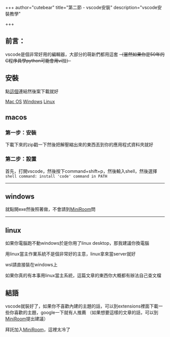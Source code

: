 +++
author="cutebear"
title="第二節 - vscode安裝"
description="vscode安裝教學"

+++

## 前言：

vscode是個非常好用的編輯器，大部分的萌新們都用這套 ~~（當然如果你是50年的C程序員學python可能會用vi拉）~~

## 安裝
點[這個](https://code.visualstudio.com/)連結然後案下載就好

[Mac OS](#macos)
[Windows](#windows)
[Linux](#linux)
## macos
### 第一步：安裝

下載下來的zip戳一下然後把解壓縮出來的東西丟到你的應用程式資料夾就好

### 第二步：設置

首先，打開vscode，然後按下command+shift+p，然後輸入shell，然後選擇`shell command: install 'code' command in PATH`

<hr>

## windows
就點開exe然後照著做，不會請到[MiniRoom](https://discord.gg/NYPHeS5uju)問
<hr>

## linux
如果你電腦跑不動windows於是你用了linux desktop，那我建議你換電腦

用linux當主作業系統不是個非常好的主意，linux拿來當server就好

wsl請直接裝在windows上

如果你真的有本事用linux當主系統，這篇文章的東西你大概都有辦法自己查文檔


## 結語

vscode就裝好了，如果你不喜歡內建的主題的話，可以到extensions裡面下載一些你喜歡的主題，google一下就有人推薦
（如果想要這樣的文章的話，可以到[MiniRoom](https://discord.gg/NYPHeS5uju)提出建議）

拜託加入[MiniRoom](https://discord.gg/NYPHeS5uju)，這裡太冷了

